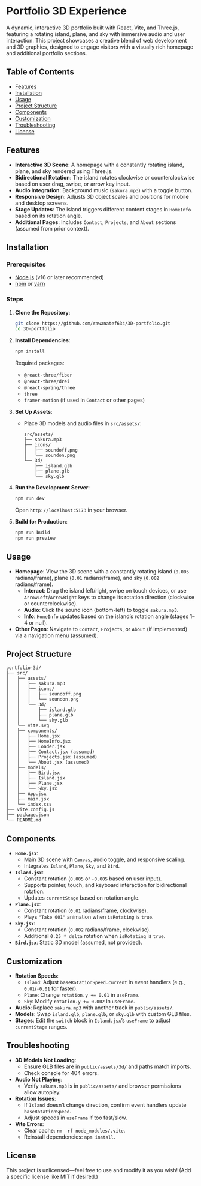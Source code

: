 # Portfolio 3D Experience

A dynamic, interactive 3D portfolio built with React, Vite, and Three.js, featuring a rotating island, plane, and sky with immersive audio and user interaction. This project showcases a creative blend of web development and 3D graphics, designed to engage visitors with a visually rich homepage and additional portfolio sections.

## Table of Contents
- [Features](#features)
- [Installation](#installation)
- [Usage](#usage)
- [Project Structure](#project-structure)
- [Components](#components)
- [Customization](#customization)
- [Troubleshooting](#troubleshooting)
- [License](#license)

## Features
- **Interactive 3D Scene**: A homepage with a constantly rotating island, plane, and sky rendered using Three.js.
- **Bidirectional Rotation**: The island rotates clockwise or counterclockwise based on user drag, swipe, or arrow key input.
- **Audio Integration**: Background music (`sakura.mp3`) with a toggle button.
- **Responsive Design**: Adjusts 3D object scales and positions for mobile and desktop screens.
- **Stage Updates**: The island triggers different content stages in `HomeInfo` based on its rotation angle.
- **Additional Pages**: Includes `Contact`, `Projects`, and `About` sections (assumed from prior context).

## Installation

### Prerequisites
- [Node.js](https://nodejs.org/) (v16 or later recommended)
- [npm](https://www.npmjs.com/) or [yarn](https://yarnpkg.com/)

### Steps
1. **Clone the Repository**:
   ```bash
   git clone https://github.com/rawanatef634/3D-portfolio.git
   cd 3D-portfolio
   ```

2. **Install Dependencies**:
   ```bash
   npm install
   ```
   Required packages:
   - `@react-three/fiber`
   - `@react-three/drei`
   - `@react-spring/three`
   - `three`
   - `framer-motion` (if used in `Contact` or other pages)

3. **Set Up Assets**:
   - Place 3D models and audio files in `src/assets/`:
     ```
     src/assets/
     ├── sakura.mp3
     ├── icons/
     │   ├── soundoff.png
     │   └── soundon.png
     └── 3d/
         ├── island.glb
         ├── plane.glb
         └── sky.glb
     ```

4. **Run the Development Server**:
   ```bash
   npm run dev
   ```
   Open `http://localhost:5173` in your browser.

5. **Build for Production**:
   ```bash
   npm run build
   npm run preview
   ```

## Usage
- **Homepage**: View the 3D scene with a constantly rotating island (`0.005` radians/frame), plane (`0.01` radians/frame), and sky (`0.002` radians/frame).
  - **Interact**: Drag the island left/right, swipe on touch devices, or use `ArrowLeft`/`ArrowRight` keys to change its rotation direction (clockwise or counterclockwise).
  - **Audio**: Click the sound icon (bottom-left) to toggle `sakura.mp3`.
  - **Info**: `HomeInfo` updates based on the island’s rotation angle (stages 1–4 or null).
- **Other Pages**: Navigate to `Contact`, `Projects`, or `About` (if implemented) via a navigation menu (assumed).

## Project Structure
```
portfolio-3d/
├── src/
│   ├── assets/
│   │   ├── sakura.mp3
│   │   ├── icons/
│   │   │   ├── soundoff.png
│   │   │   └── soundon.png
│   │   └── 3d/
│   │       ├── island.glb
│   │       ├── plane.glb
│   │       └── sky.glb
│   └── vite.svg
│   ├── components/
│   │   ├── Home.jsx
│   │   ├── HomeInfo.jsx
│   │   ├── Loader.jsx
│   │   ├── Contact.jsx (assumed)
│   │   ├── Projects.jsx (assumed)
│   │   └── About.jsx (assumed)
│   ├── models/
│   │   ├── Bird.jsx
│   │   ├── Island.jsx
│   │   ├── Plane.jsx
│   │   └── Sky.jsx
│   ├── App.jsx
│   ├── main.jsx
│   └── index.css
├── vite.config.js
├── package.json
└── README.md
```

## Components
- **`Home.jsx`**:
  - Main 3D scene with `Canvas`, audio toggle, and responsive scaling.
  - Integrates `Island`, `Plane`, `Sky`, and `Bird`.
- **`Island.jsx`**:
  - Constant rotation (`0.005` or `-0.005` based on user input).
  - Supports pointer, touch, and keyboard interaction for bidirectional rotation.
  - Updates `currentStage` based on rotation angle.
- **`Plane.jsx`**:
  - Constant rotation (`0.01` radians/frame, clockwise).
  - Plays `"Take 001"` animation when `isRotating` is `true`.
- **`Sky.jsx`**:
  - Constant rotation (`0.002` radians/frame, clockwise).
  - Additional `0.25 * delta` rotation when `isRotating` is `true`.
- **`Bird.jsx`**: Static 3D model (assumed, not provided).

## Customization
- **Rotation Speeds**:
  - `Island`: Adjust `baseRotationSpeed.current` in event handlers (e.g., `0.01`/`-0.01` for faster).
  - `Plane`: Change `rotation.y += 0.01` in `useFrame`.
  - `Sky`: Modify `rotation.y += 0.002` in `useFrame`.
- **Audio**: Replace `sakura.mp3` with another track in `public/assets/`.
- **Models**: Swap `island.glb`, `plane.glb`, or `sky.glb` with custom GLB files.
- **Stages**: Edit the `switch` block in `Island.jsx`’s `useFrame` to adjust `currentStage` ranges.

## Troubleshooting
- **3D Models Not Loading**:
  - Ensure GLB files are in `public/assets/3d/` and paths match imports.
  - Check console for 404 errors.
- **Audio Not Playing**:
  - Verify `sakura.mp3` is in `public/assets/` and browser permissions allow autoplay.
- **Rotation Issues**:
  - If `Island` doesn’t change direction, confirm event handlers update `baseRotationSpeed`.
  - Adjust speeds in `useFrame` if too fast/slow.
- **Vite Errors**:
  - Clear cache: `rm -rf node_modules/.vite`.
  - Reinstall dependencies: `npm install`.

## License
This project is unlicensed—feel free to use and modify it as you wish! (Add a specific license like MIT if desired.)